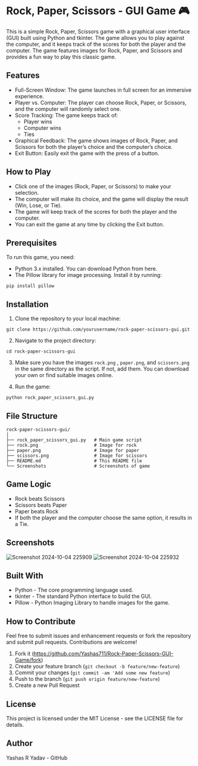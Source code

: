 # Rock, Paper, Scissors - GUI Game 🎮

This is a simple Rock, Paper, Scissors game with a graphical user interface (GUI) built using Python and tkinter. The game allows you to play against the computer, and it keeps track of the scores for both the player and the computer. The game features images for Rock, Paper, and Scissors and provides a fun way to play this classic game.


## Features
- Full-Screen Window: The game launches in full screen for an immersive experience.
- Player vs. Computer: The player can choose Rock, Paper, or Scissors, and the computer will randomly select one.
- Score Tracking: The game keeps track of:
  - Player wins
  - Computer wins
  - Ties
- Graphical Feedback: The game shows images of Rock, Paper, and Scissors for both the player’s choice and the computer’s choice.
- Exit Button: Easily exit the game with the press of a button.
## How to Play
- Click one of the images (Rock, Paper, or Scissors) to make your selection.
- The computer will make its choice, and the game will display the result (Win, Lose, or Tie).
- The game will keep track of the scores for both the player and the computer.
- You can exit the game at any time by clicking the Exit button.
## Prerequisites
To run this game, you need:

- Python 3.x installed. You can download Python from here.
- The Pillow library for image processing. Install it by running:
```
pip install pillow
```
## Installation
  1. Clone the repository to your local machine:
  ```
  git clone https://github.com/yourusername/rock-paper-scissors-gui.git
  ```
  2. Navigate to the project directory:
  ```
  cd rock-paper-scissors-gui
  ```
  3. Make sure you have the images `rock.png` , `paper.png`, and `scissors.png` in the same directory as the script. If not, add them. You can download your own or find suitable images online.

  4. Run the game:
  ```
python rock_paper_scissors_gui.py
  ```
## File Structure
```
rock-paper-scissors-gui/
│
├── rock_paper_scissors_gui.py   # Main game script
├── rock.png                     # Image for rock
├── paper.png                    # Image for paper
├── scissors.png                 # Image for scissors
├── README.md                    # This README file
└── Screenshots                  # Screenshots of game
```
## Game Logic
- Rock beats Scissors
- Scissors beats Paper
- Paper beats Rock
- If both the player and the computer choose the same option, it results in a Tie.

## Screenshots
![Screenshot 2024-10-04 225909](https://github.com/user-attachments/assets/11a25c47-9e14-4044-b82a-6f8ce0c00c3a)
![Screenshot 2024-10-04 225932](https://github.com/user-attachments/assets/1eadc6ea-a37c-4e4e-aca2-2f04caceb268)

## Built With
- Python - The core programming language used.
- tkinter - The standard Python interface to build the GUI.
- Pillow - Python Imaging Library to handle images for the game.

## How to Contribute
Feel free to submit issues and enhancement requests or fork the repository and submit pull requests. Contributions are welcome!

1. Fork it (https://github.com/Yashas711/Rock-Paper-Scissors-GUI-Game/fork)
2. Create your feature branch (`git checkout -b feature/new-feature`)
3. Commit your changes (`git commit -am 'Add some new feature`)
4. Push to the branch (`git push origin feature/new-feature`)
5. Create a new Pull Request

## License
This project is licensed under the MIT License - see the LICENSE file for details.

## Author
Yashas R Yadav - GitHub

<!-- MARKDOWN LINKS -->
[rock-image]: https://github.com/Yashas711/Rock-Paper-Scissors-GUI-Game/blob/main/rock.png
